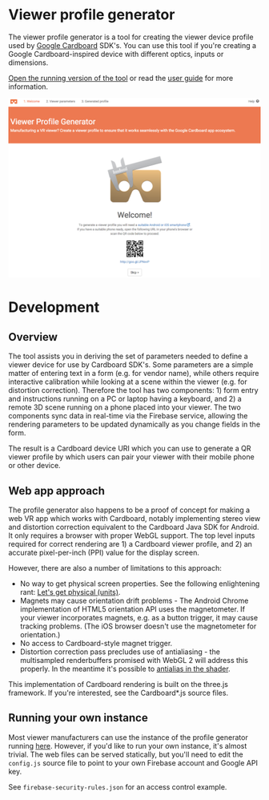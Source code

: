 Viewer profile generator
==================================

The viewer profile generator is a tool for creating the viewer
device profile used by [Google Cardboard](https://www.google.com/get/cardboard/) SDK's.
You can use this tool if you're creating a Google Cardboard-inspired device
with different optics, inputs or dimensions.

[Open the running version of the tool](https://www.google.com/get/cardboard/viewerprofilegenerator.html)
or read the [user guide](docs/HELP.md) for more information.

<img src="docs/images/wwgc_screenshot.png">

Development
========================

Overview
--------

The tool assists you in deriving the set of parameters needed
to define a viewer device for use by Cardboard SDK's.  Some parameters are
a simple matter of entering text in a form (e.g. for vendor name),
while others require interactive calibration while looking at a scene
within the viewer (e.g. for distortion correction). Therefore the tool has two
components: 1) form entry and instructions running on a PC or laptop having a
keyboard, and 2) a remote 3D scene running on a phone placed into your viewer.
The two components sync data in real-time via the Firebase service, allowing
the rendering parameters to be updated dynamically as you change fields in
the form.

The result is a Cardboard device URI which you can use to generate
a QR viewer profile by which users can pair your viewer with their
mobile phone or other device.

Web app approach
----------------

The profile generator also happens to be a proof of concept for making a web
VR app which works with Cardboard, notably implementing stereo view
and distortion correction equivalent to the Cardboard Java SDK for Android.
It only requires a browser with proper WebGL support.  The top level inputs
required for correct rendering are 1) a Cardboard viewer profile, and
2) an accurate pixel-per-inch (PPI) value for the display screen.

However, there are also a number of limitations to this approach:

  * No way to get physical screen properties. See the following enlightening rant:
    [Let's get physical (units)](http://smus.com/physical-units/).
  * Magnets may cause orientation drift problems -
    The Android Chrome implementation of HTML5 orientation API
    uses the magnetometer.  If your viewer incorporates magnets, e.g. as
    a button trigger, it may cause tracking problems.  (The iOS
    browser doesn't use the magnetometer for orientation.)
  * No access to Cardboard-style magnet trigger.
  * Distortion correction pass precludes use of antialiasing -
    the multisampled renderbuffers promised with WebGL 2 will
    address this properly.  In the meantime it's possible to
    [antialias in the shader](https://github.com/mrdoob/three.js/blob/master/examples/js/shaders/FXAAShader.js).

This implementation of Cardboard rendering is built on the three.js
framework. If you're interested, see the Cardboard*.js source files.

Running your own instance
-------------------------

Most viewer manufacturers can use the instance of the profile generator
running [here](https://www.google.com/get/cardboard/viewerprofilegenerator.html).
However, if you'd like to run your own instance, it's almost trivial. The web files can be served
statically, but you'll need to edit the `config.js` source file to point
to your own Firebase account and Google API key.

See `firebase-security-rules.json` for an access control example.
